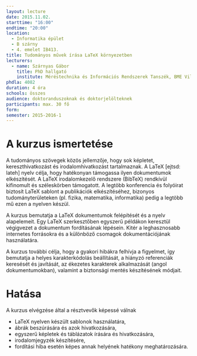 ```yaml
---
layout: lecture
date: 2015.11.02.
starttime: "16:00"
endtime: "20:00"
location:
  - Informatika épület
  - B szárny
  - 4. emelet IB413.
title: Tudományos művek írása LaTeX környezetben
lecturers:
  - name: Szárnyas Gábor
    title: PhD hallgató
    institute: Méréstechnika és Információs Rendszerek Tanszék, BME Villamosmérnöki és Informatikai Kar
phdla: 4082
duration: 4 óra
schools: összes
audience: doktoranduszoknak és doktorjelölteknek
participants: max. 30 fő
form: 
semester: 2015-2016-1
---
```


# A kurzus ismertetése

A tudományos szövegek közös jellemzője, hogy sok képletet, kereszthivatkozást és irodalomhivatkozást tartalmaznak. A LaTeX [ejtsd: lateh] nyelv célja, hogy hatékonyan támogassa ilyen dokumentumok elkészítését. A LaTeX irodalomkezelő rendszere (BibTeX) rendkívül kifinomult és széleskörben támogatott. A legtöbb konferencia és folyóirat biztosít LaTeX sablont a publikációk elkészítéséhez, bizonyos tudományterületeken (pl. fizika, matematika, informatika) pedig a legtöbb mű ezen a nyelven készül.

A kurzus bemutatja a LaTeX dokumentumok felépítését és a nyelv alapelemeit. Egy LaTeX szerkesztőben egyszerű példákon keresztül végigvezet a dokumentum fordításának lépésein. Kitér a leghasznosabb internetes forrásokra és a különböző csomagok dokumentációjának használatára.

A kurzus további célja, hogy a gyakori hibákra felhívja a figyelmet, így bemutatja a helyes karakterkódolás beállítását, a hiányzó referenciák keresését és javítását, az ékezetes karakterek alkalmazását (angol dokumentumokban), valamint a biztonsági mentés készítésének módjait.

# Hatása

A kurzus elvégzése által a résztvevők képessé válnak

* LaTeX nyelven készült sablonok használatára,
* ábrák beszúrására és azok hivatkozására,
* egyszerű képletek és táblázatok írására és hivatkozására,
* irodalomjegyzék készítésére,
* fordítási hiba esetén képes annak helyének hatékony meghatározására.
